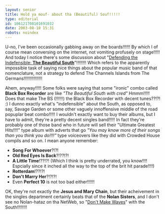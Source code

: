 ```yaml
---
layout: senior
title: Hold ya mouf- about tha (Beautiful) Souf!!!!!
type: editorial
id: 106121708101691032
date: 2003-08-18 15:31
robots: noindex
---
```

U-no, I've been occasionally gabbing away on the boards!!!!!! By which I of course mean conversing on the internet, not vomiting profusely on stage!!!!! And today I notice there's some discussion about "<a href="http://ilx.wh3rd.net/thread.php?msgid=3779431">Defending the Indefensible: <b>The Beautiful South</b></a>"!!!!!!!! Which refers to the apparently impossible task of saying nice things about the popular music band of that nomenclature, not a strategy to defend The Channels Islands from The Germans!!!!!!!!!!!!!!!<p>Ahem, anyway!!!!! Some folks were saying that some "ironic" combo called <b>Black Box Recorder</b> are like <i>"The Beautiful South with cred"</i> Hmmm!!!!! Does that make The BS (!!!!!!) the Black Box Recorder with decent tunes??!?! :) I dunno exactly what's "indefensible" about the South, as opposed to, say, Savage Garden or some other vaguely innoffensive middle of the road popuplar beat combo!!!!! I wouldn't exactly want to buy their albums, but I have to admit, they're a pretty decent singles band!!!!! In fact they're probably one of those band who in future will sell their "Ultimate Greatest Hits!!!!" type album with adverts that go <i>"You may know more of their songs than you think you do!!!!"</i> type voiceovers like they did with Crowded House compils and so on. I mean anyone remember:<ul><li><b>Song For Whoever</b>?!?!<li><b>Old Red Eyes Is Back</b>?!??!?!<li><b>A Little Time</b>!??!?! (Which I think is pretty underrated, you know!!!! Espcially since it inched all the way to the top of the brit hit parade!!!!)<li><b>Rotterdam</b>!??!?!<li><b>Don't Marry Her</b>?!?!?!<li>Even <b>Perfect 10</b> is not too bad either!!!!!!</li></li></li></li></li></li></ul>OK, they're not exactly the <b>Jesus and Mary Chain</b>, but their acheivement in the singles department certainly beats that of the <b>Nolan Sisters</b>, and I don't see no Nolan-hataz on tha NetWeb, so "<a href="http://www.musicstack.com/item.cgi?item=8049218">Don't Make Waves</a>" with the South!!!!!!!!</p>